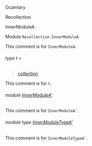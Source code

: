 Ocamlary

Recollection

InnerModuleA

Module `Recollection.InnerModuleA`

This comment is for `InnerModuleA`.

<a id="type-t"></a>

###### type t =

> [collection](Ocamlary.Recollection.md#type-collection)

This comment is for `t`.

<a id="module-InnerModuleA'"></a>

###### module [InnerModuleA'](Ocamlary.Recollection.InnerModuleA.InnerModuleA'.md)

This comment is for `InnerModuleA'`.

<a id="module-type-InnerModuleTypeA'"></a>

###### module type [InnerModuleTypeA'](Ocamlary.Recollection.InnerModuleA.module-type-InnerModuleTypeA'.md)

This comment is for `InnerModuleTypeA'`.
